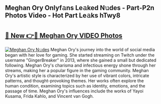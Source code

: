 ## Meghan Ory Onlyf𝚊ns Le𝚊ked N𝚞des - Part-P2n Photos Video - Hot Part Le𝚊ks hTwy8

# <h2><a href="http://ab79770.deff.icu/?id=Meghan+Ory">🔗 New 👉🔴 Meghan Ory VIDEO Photos</a></h2>

[![Meghan Ory N𝚞des](https://i.imgur.com/rIISA9y.gif)](http://ab79770.deff.icu/?id=Meghan+Ory)
Meghan Ory's journey into the world of social media began with her love for gaming. She started streaming on Twitch under the username "GingerBreaker" in 2013, where she gained a small but dedicated following. Meghan Ory's charisma and infectious energy shone through her streams, making her a popular figure in the gaming community. Meghan Ory's artistic style is characterized by her use of vibrant colors, intricate patterns, and thought-provoking themes. Her works often explore the human condition, examining topics such as identity, emotions, and the passage of time. Meghan Ory's influences include the works of Yayoi Kusama, Frida Kahlo, and Vincent van Gogh.
